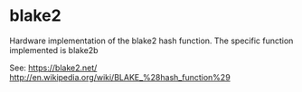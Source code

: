 blake2
======

Hardware implementation of the blake2 hash function. The specific
function implemented is blake2b

See:
https://blake2.net/
http://en.wikipedia.org/wiki/BLAKE_%28hash_function%29
